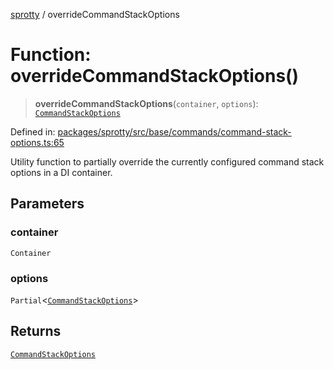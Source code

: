
[sprotty](../globals) / overrideCommandStackOptions

# Function: overrideCommandStackOptions()

> **overrideCommandStackOptions**(`container`, `options`): [`CommandStackOptions`](../Interface.CommandStackOptions)

Defined in: [packages/sprotty/src/base/commands/command-stack-options.ts:65](https://github.com/eclipse-sprotty/sprotty/blob/f9b2433481cc27a1ac0c92d525a92039ae7f6c76/packages/sprotty/src/base/commands/command-stack-options.ts#L65)

Utility function to partially override the currently configured command stack options in a DI container.

## Parameters

### container

`Container`

### options

`Partial`\<[`CommandStackOptions`](../Interface.CommandStackOptions)\>

## Returns

[`CommandStackOptions`](../Interface.CommandStackOptions)
